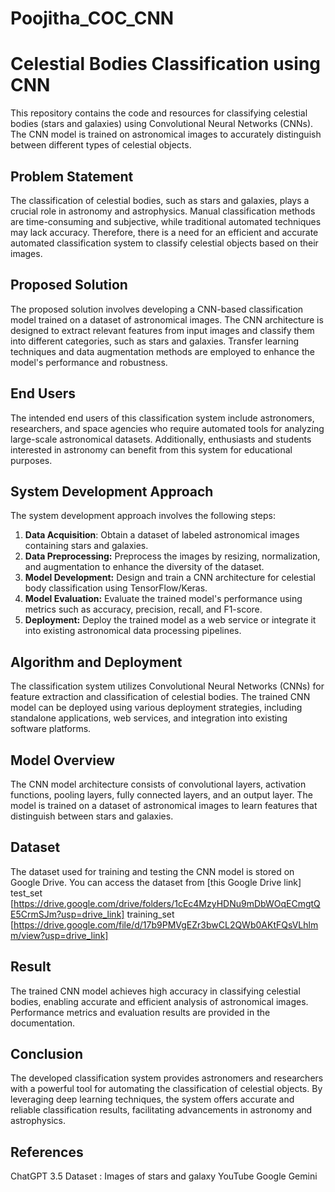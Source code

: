 # Poojitha_COC_CNN
# Celestial Bodies Classification using CNN

This repository contains the code and resources for classifying celestial bodies (stars and galaxies) using Convolutional Neural Networks (CNNs). The CNN model is trained on astronomical images to accurately distinguish between different types of celestial objects.

## Problem Statement

The classification of celestial bodies, such as stars and galaxies, plays a crucial role in astronomy and astrophysics. Manual classification methods are time-consuming and subjective, while traditional automated techniques may lack accuracy. Therefore, there is a need for an efficient and accurate automated classification system to classify celestial objects based on their images.

## Proposed Solution

The proposed solution involves developing a CNN-based classification model trained on a dataset of astronomical images. The CNN architecture is designed to extract relevant features from input images and classify them into different categories, such as stars and galaxies. Transfer learning techniques and data augmentation methods are employed to enhance the model's performance and robustness.

## End Users

The intended end users of this classification system include astronomers, researchers, and space agencies who require automated tools for analyzing large-scale astronomical datasets. Additionally, enthusiasts and students interested in astronomy can benefit from this system for educational purposes.

## System Development Approach

The system development approach involves the following steps:

1. **Data Acquisition**: Obtain a dataset of labeled astronomical images containing stars and galaxies.
2. **Data Preprocessing:** Preprocess the images by resizing, normalization, and augmentation to enhance the diversity of the dataset.
3. **Model Development:** Design and train a CNN architecture for celestial body classification using TensorFlow/Keras.
4. **Model Evaluation:** Evaluate the trained model's performance using metrics such as accuracy, precision, recall, and F1-score.
5. **Deployment:** Deploy the trained model as a web service or integrate it into existing astronomical data processing pipelines.

## Algorithm and Deployment

The classification system utilizes Convolutional Neural Networks (CNNs) for feature extraction and classification of celestial bodies. The trained CNN model can be deployed using various deployment strategies, including standalone applications, web services, and integration into existing software platforms.

## Model Overview

The CNN model architecture consists of convolutional layers, activation functions, pooling layers, fully connected layers, and an output layer. The model is trained on a dataset of astronomical images to learn features that distinguish between stars and galaxies.

## Dataset

The dataset used for training and testing the CNN model is stored on Google Drive. You can access the dataset from [this Google Drive link]
test_set [https://drive.google.com/drive/folders/1cEc4MzyHDNu9mDbWOqECmgtQE5CrmSJm?usp=drive_link]
training_set [https://drive.google.com/file/d/17b9PMVgEZr3bwCL2QWb0AKtFQsVLhlmm/view?usp=drive_link]

## Result

The trained CNN model achieves high accuracy in classifying celestial bodies, enabling accurate and efficient analysis of astronomical images. Performance metrics and evaluation results are provided in the documentation.

## Conclusion

The developed classification system provides astronomers and researchers with a powerful tool for automating the classification of celestial objects. By leveraging deep learning techniques, the system offers accurate and reliable classification results, facilitating advancements in astronomy and astrophysics.

## References

ChatGPT 3.5
Dataset : Images of stars and galaxy
YouTube
Google Gemini
